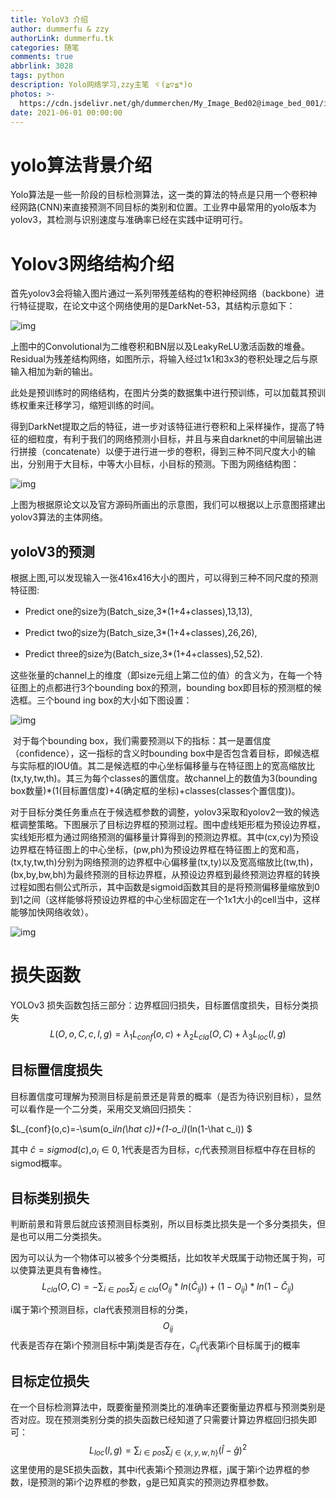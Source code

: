 ```yaml
---
title: YoloV3 介绍
author: dummerfu & zzy
authorLink: dummerfu.tk
categories: 随笔
comments: true
abbrlink: 3028
tags: python
description: Yolo网络学习,zzy主笔 ヾ(≧▽≦*)o
photos: >-
  https://cdn.jsdelivr.net/gh/dummerchen/My_Image_Bed02@image_bed_001/img/20210507235145.jpg
date: 2021-06-01 00:00:00
---
```




# yolo算法背景介绍

Yolo算法是一些一阶段的目标检测算法，这一类的算法的特点是只用一个卷积神经网路(CNN)来直接预测不同目标的类别和位置。工业界中最常用的yolo版本为yolov3，其检测与识别速度与准确率已经在实践中证明可行。

#  Yolov3网络结构介绍

​	首先yolov3会将输入图片通过一系列带残差结构的卷积神经网络（backbone）进行特征提取，在论文中这个网络使用的是DarkNet-53，其结构示意如下：

![img](https://cdn.jsdelivr.net/gh/dummerchen/My_Image_Bed02@image_bed_001/img/20210524225210.jpg) 

​	上图中的Convolutional为二维卷积和BN层以及LeakyReLU激活函数的堆叠。Residual为残差结构网络，如图所示，将输入经过1x1和3x3的卷积处理之后与原输入相加为新的输出。

​	此处是预训练时的网络结构，在图片分类的数据集中进行预训练，可以加载其预训练权重来迁移学习，缩短训练的时间。

​	得到DarkNet提取之后的特征，进一步对该特征进行卷积和上采样操作，提高了特征的细粒度，有利于我们的网络预测小目标，并且与来自darknet的中间层输出进行拼接（concatenate）以便于进行进一步的卷积，得到三种不同尺度大小的输出，分别用于大目标，中等大小目标，小目标的预测。下图为网络结构图：

 

![img](https://cdn.jsdelivr.net/gh/dummerchen/My_Image_Bed02@image_bed_001/img/20210524225051.png) 

上图为根据原论文以及官方源码所画出的示意图，我们可以根据以上示意图搭建出yolov3算法的主体网络。

## yoloV3的预测

​	根据上图,可以发现输入一张416x416大小的图片，可以得到三种不同尺度的预测特征图:

* Predict one的size为(Batch_size,3*(1+4+classes),13,13),

* Predict two的size为(Batch_size,3*(1+4+classes),26,26),

* Predict three的size为(Batch_size,3*(1+4+classes),52,52).

​	这些张量的channel上的维度（即size元组上第二位的值）的含义为，在每一个特征图上的点都进行3个bounding box的预测，bounding box即目标的预测框的候选框。三个bound ing box的大小如下图设置：

![img](https://cdn.jsdelivr.net/gh/dummerchen/My_Image_Bed02@image_bed_001/img/20210524225227.jpg) 

​	对于每个bounding box，我们需要预测以下的指标：其一是置信度（confidence），这一指标的含义时bounding box中是否包含着目标，即候选框与实际框的IOU值。其二是候选框的中心坐标偏移量与在特征图上的宽高缩放比(tx,ty,tw,th)。其三为每个classes的置信度。故channel上的数值为3(bounding box数量)*(1(目标置信度)+4(确定框的坐标)+classes(classes个置信度))。

对于目标分类任务重点在于候选框参数的调整，yolov3采取和yolov2一致的候选框调整策略。下图展示了目标边界框的预测过程。图中虚线矩形框为预设边界框，实线矩形框为通过网络预测的偏移量计算得到的预测边界框。其中(cx,cy)为预设边界框在特征图上的中心坐标，(pw,ph)为预设边界框在特征图上的宽和高，(tx,ty,tw,th)分别为网络预测的边界框中心偏移量(tx,ty)以及宽高缩放比(tw,th)，(bx,by,bw,bh)为最终预测的目标边界框，从预设边界框到最终预测边界框的转换过程如图右侧公式所示，其中函数是sigmoid函数其目的是将预测偏移量缩放到0到1之间（这样能够将预设边界框的中心坐标固定在一个1x1大小的cell当中，这样能够加快网络收敛）。

![img](C:/Users/Lenovo/AppData/Local/Temp/ksohtml38584/wps8.jpg) 

 

# 损失函数

YOLOv3 损失函数包括三部分：边界框回归损失，目标置信度损失，目标分类损失
$$
L(O,o,C,c,l,g)=\lambda_1L_{conf}(o,c)+\lambda_2L_{cla}(O,C)+\lambda_3L_{loc}(l,g)
$$

## 目标置信度损失

​	目标置信度可理解为预测目标是前景还是背景的概率（是否为待识别目标），显然可以看作是一个二分类，采用交叉熵回归损失：

$L_{conf}(o,c)=-\sum(o_i*ln(\hat c))+(1-o_i)*(ln(1-\hat c_i)) $

其中 $\hat c=sigmod(c)$,$o_i \in {0,1}$代表是否为目标，$c_i$代表预测目标框中存在目标的sigmod概率。

## 目标类别损失

 判断前景和背景后就应该预测目标类别，所以目标类比损失是一个多分类损失，但是也可以用二分类损失。

因为可以认为一个物体可以被多个分类概括，比如牧羊犬既属于动物还属于狗，可以使算法更具有鲁棒性。
$$
L_{cla}(O,C)=-\sum_{i\in pos}\sum_{j\in cla}(O_{ij}*ln(\hat C_{ij} ))+(1-O_{ij})*ln(1-\hat C_{ij})
$$


i属于第i个预测目标，cla代表预测目标的分类，$$O_{ij}$$代表是否存在第i个预测目标中第j类是否存在，$C_{ij}$代表第i个目标属于j的概率

## 目标定位损失

​	在一个目标检测算法中，既要衡量预测类比的准确率还要衡量边界框与预测类别是否对应。现在预测类别分类的损失函数已经知道了只需要计算边界框回归损失即可：
$$
L_{loc}(l,g)=\sum_{i\in pos}\sum_{j \in \{x,y,w,h\}} (\hat l-\hat g)^2
$$
这里使用的是SE损失函数，其中i代表第i个预测边界框，j属于第i个边界框的参数，l是预测的第i个边界框的参数，g是已知真实的预测边界框参数。

